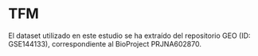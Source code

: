 # TFM

El dataset utilizado en este estudio se ha extraído del repositorio GEO (ID: GSE144133), correspondiente al BioProject PRJNA602870.
